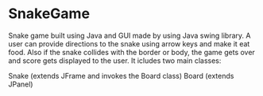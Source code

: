 # SnakeGame
Snake game built using Java and GUI made by using Java swing library. A user can provide directions to the snake using arrow keys and make it eat food. Also if the snake collides with the border or body, the game gets over and score gets displayed to the user.
It icludes two main classes:

Snake (extends JFrame and invokes the Board class)
Board (extends JPanel)
